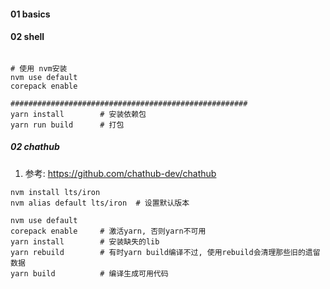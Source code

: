 



#### 01 basics



#### 02 shell

```shell

# 使用 nvm安装
nvm use default
corepack enable

#####################################################
yarn install 		# 安装依赖包
yarn run build		# 打包

```





##### 02 chathub

1. 参考: https://github.com/chathub-dev/chathub



```shell
nvm install lts/iron
nvm alias default lts/iron	# 设置默认版本

nvm use default
corepack enable		# 激活yarn, 否则yarn不可用
yarn install		# 安装缺失的lib
yarn rebuild		# 有时yarn build编译不过, 使用rebuild会清理那些旧的遗留数据
yarn build			# 编译生成可用代码
```


